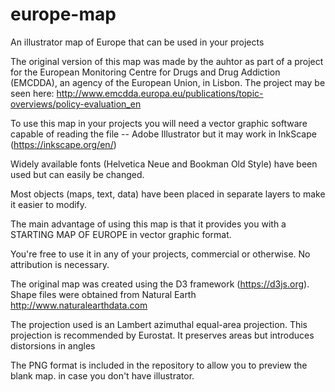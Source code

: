 # europe-map

An illustrator map of Europe that can be used in your projects

The original version of this map was made by the auhtor as part of a project for the European Monitoring Centre for Drugs and Drug Addiction (EMCDDA), an agency of the European Union, in Lisbon. The project may be seen here: http://www.emcdda.europa.eu/publications/topic-overviews/policy-evaluation_en

To use this map in your projects you will need a vector graphic software capable of reading the file -- Adobe Illustrator but it may work in InkScape (https://inkscape.org/en/)

Widely available fonts (Helvetica Neue and Bookman Old Style) have been used but can easily be changed.

Most objects (maps, text, data) have been placed in separate layers to make it easier to modify.

The main advantage of using this map is that it provides you with a STARTING MAP OF EUROPE in vector graphic format.

You're free to use it in any of your projects, commercial or otherwise. No attribution is necessary.

The original map was created using the D3 framework (https://d3js.org). Shape files were obtained from Natural Earth http://www.naturalearthdata.com

The projection used is an Lambert azimuthal equal-area projection. This projection is recommended by Eurostat. It preserves areas but introduces distorsions in angles

The PNG format is included in the repository to allow you to preview the blank map. in case you don't have illustrator. 
